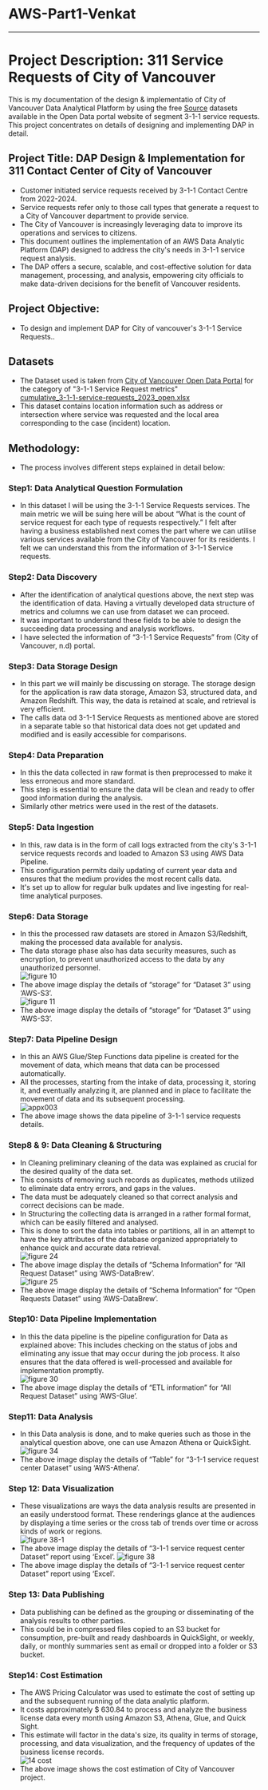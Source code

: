 # AWS-Part1-Venkat

___

# Project Description: 311 Service Requests of City of Vancouver
This is my documentation of the design & implementatio of City of Vancouver Data Analytical Platform by using the free [Source](https://opendata.vancouver.ca/explore/dataset/3-1-1-service-requests/information/?disjunctive.department&disjunctive.service_request_type&disjunctive.status&disjunctive.closure_reason&disjunctive.local_area&disjunctive.channel) datasets available in the Open Data portal website of segment 3-1-1 service requests. This project concentrates on details of designing and implementing DAP in detail.

## Project Title: DAP Design & Implementation for 311 Contact Center of City of Vancouver
* Customer initiated service requests received by 3-1-1 Contact Centre from 2022-2024.
* Service requests refer only to those call types that generate a requ​​es​​t to a City of Vancouver department to provide service.
* The City of Vancouver is increasingly leveraging data to improve its operations and services to citizens.
* This document outlines the implementation of an AWS Data Analytic Platform (DAP) designed to address the city's needs in 3-1-1 service request analysis.
* The DAP offers a secure, scalable, and cost-effective solution for data management, processing, and analysis, empowering city officials to make data-driven decisions for the benefit of Vancouver residents.
## Project Objective:
* To design and implement DAP for City of vancouver's 3-1-1 Service Requests..
## Datasets
* The Dataset used is taken from [City of Vancouver Open Data Portal](https://opendata.vancouver.ca/explore/dataset/3-1-1-service-requests/information/?disjunctive.department&disjunctive.service_request_type&disjunctive.status&disjunctive.closure_reason&disjunctive.local_area&disjunctive.channel) for the category of "3-1-1 Service Request metrics"<br>
[cumulative_3-1-1-service-requests_2023_open.xlsx](https://github.com/user-attachments/files/17021197/cumulative_3-1-1-service-requests_2023_open.xlsx)
* This dataset contains location information such as address or intersection where service was requested and the local area corresponding to the case (incident) location.
## Methodology:
* The process involves different steps explained in detail below:
### Step1: Data Analytical Question Formulation
* In this dataset I will be using the 3-1-1 Service Requests services. The main metric we will be suing here will be about “What is the count of service request for each type of requests respectively.” I felt after having a business established next comes the part where we can utilise various services available from the City of Vancouver for its residents. I felt we can understand this from the information of 3-1-1 Service requests. 
### Step2: Data Discovery
* After the identification of analytical questions above, the next step was the identification of data. Having a virtually developed data structure of metrics and columns we can use from dataset we can proceed.
* It was important to understand these fields to be able to design the succeeding data processing and analysis workflows.
* I have selected the information of “3-1-1 Service Requests” from (City of Vancouver, n.d) portal.
### Step3: Data Storage Design
* In this part we will mainly be discussing on storage. The storage design for the application is raw data storage, Amazon S3, structured data, and Amazon Redshift. This way, the data is retained at scale, and retrieval is very efficient.
* The calls data od 3-1-1 Service Requests as mentioned above are stored in a separate table so that historical data does not get updated and modified and is easily accessible for comparisons.
### Step4: Data Preparation
* In this the data collected in raw format is then preprocessed to make it less erroneous and more standard. 
* This step is essential to ensure the data will be clean and ready to offer good information during the analysis.
* Similarly other metrics were used in the rest of the datasets.
### Step5: Data Ingestion
* In this, raw data is in the form of call logs extracted from the city's 3-1-1 service requests records and loaded to Amazon S3 using AWS Data Pipeline.
* This configuration permits daily updating of current year data and ensures that the medium provides the most recent calls data.
* It's set up to allow for regular bulk updates and live ingesting for real-time analytical purposes.
### Step6: Data Storage
* In this the processed raw datasets are stored in Amazon S3/Redshift, making the processed data available for analysis.
* The data storage phase also has data security measures, such as encryption, to prevent unauthorized access to the data by any unauthorized personnel.<br>
![figure 10](https://github.com/user-attachments/assets/cd60eb27-1b2f-41e1-a117-22f21720db68)
* The above image display the details of “storage” for “Dataset 3” using ‘AWS-S3’.<br>
![figure 11](https://github.com/user-attachments/assets/fa6e7ead-1def-4962-85c7-761b02855c0e)
* The above image display the details of “storage” for “Dataset 3” using ‘AWS-S3’.
### Step7: Data Pipeline Design
* In this an AWS Glue/Step Functions data pipeline is created for the movement of data, which means that data can be processed automatically.
* All the processes, starting from the intake of data, processing it, storing it, and eventually analyzing it, are planned and in place to facilitate the movement of data and its subsequent processing.<br>
![appx003](https://github.com/user-attachments/assets/2dab7de3-fba9-497e-8554-f90a176ce0ee)
* The above image shows the data pipeline of 3-1-1 service requests details.
### Step8 & 9:	Data Cleaning & Structuring
* In Cleaning preliminary cleaning of the data was explained as crucial for the desired quality of the data set.
* This consists of removing such records as duplicates, methods utilized to eliminate data entry errors, and gaps in the values.
* The data must be adequately cleaned so that correct analysis and correct decisions can be made.
* In Structuring the collecting data is arranged in a rather formal format, which can be easily filtered and analysed.
* This is done to sort the data into tables or partitions, all in an attempt to have the key attributes of the database organized appropriately to enhance quick and accurate data retrieval.<br>
![figure 24](https://github.com/user-attachments/assets/ed227826-5c2d-4cb2-a8fe-62628c6bfcf4)
* The above image display the details of “Schema Information” for “All Request Dataset” using ‘AWS-DataBrew’.<br>
![figure 25](https://github.com/user-attachments/assets/ec401357-24b8-4a22-8ed0-71cb27bf5085)
* The above image display the details of “Schema Information” for “Open Requests Dataset” using ‘AWS-DataBrew’.
### Step10: Data Pipeline Implementation
* In this the data pipeline is the pipeline configuration for Data as explained above: This includes checking on the status of jobs and eliminating any issue that may occur during the job process. It also ensures that the data offered is well-processed and available for implementation promptly.<br>
![figure 30](https://github.com/user-attachments/assets/78560fb8-85e6-4aaf-b2f8-3a24e773f82c)
* The above image display the details of “ETL information” for “All Request Dataset” using ‘AWS-Glue’.
### Step11:	Data Analysis
* In this Data analysis is done, and to make queries such as those in the analytical question above, one can use Amazon Athena or QuickSight.<br>
![figure 34](https://github.com/user-attachments/assets/a61de548-95f1-4cd4-b157-a405917e771d)
* The above image display the details of “Table” for “3-1-1 service request center Dataset” using ‘AWS-Athena’.
### Step 12: Data Visualization
* These visualizations are ways the data analysis results are presented in an easily understood format. These renderings glance at the audiences by displaying a time series or the cross tab of trends over time or across kinds of work or regions.<br>
![figure 38-1](https://github.com/user-attachments/assets/1630e3ce-6251-4feb-90f6-010efe61d4a0)
* The above image display the details of “3-1-1 service request center Dataset” report using ‘Excel’.
![figure 38](https://github.com/user-attachments/assets/f722f975-439a-4bb0-b1c0-e3f72b212e3f)
* The above image display the details of “3-1-1 service request center Dataset” report using ‘Excel’.
### Step 13: Data Publishing
* Data publishing can be defined as the grouping or disseminating of the analysis results to other parties.
* This could be in compressed files copied to an S3 bucket for consumption, pre-built and ready dashboards in QuickSight, or weekly, daily, or monthly summaries sent as email or dropped into a folder or S3 bucket.
### Step14: Cost Estimation
* The AWS Pricing Calculator was used to estimate the cost of setting up and the subsequent running of the data analytic platform.
* It costs approximately $ 630.84 to process and analyze the business license data every month using Amazon S3, Athena, Glue, and Quick Sight.
* This estimate will factor in the data's size, its quality in terms of storage, processing, and data visualization, and the frequency of updates of the business license records.<br>
![14 cost](https://github.com/user-attachments/assets/1691f02f-7406-46e2-8b81-b5bd7036db82)
* The above image shows the cost estimation of City of Vancouver project.
